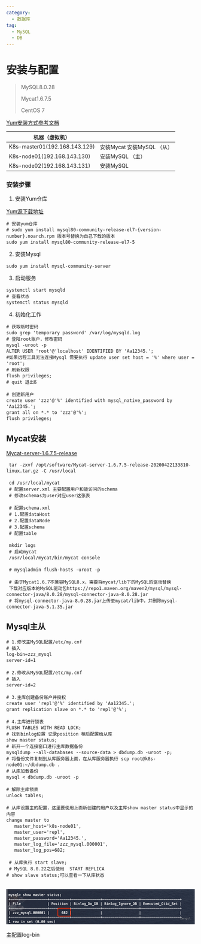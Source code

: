 ```yaml
---
category: 
  - 数据库
tag:
  - MySQL
  - DB
---
```

# 安装与配置

> MySQL8.0.28
>
> Mycat1.6.7.5
>
> CentOS 7

[Yum安装方式参考文档](https://dev.mysql.com/doc/refman/8.0/en/linux-installation-yum-repo.html)



| 机器（虚拟机）                |                            |
| ----------------------------- | -------------------------- |
| K8s-master01(192.168.143.129) | 安装Mycat 安装MySQL （从） |
| K8s-node01(192.168.143.130)   | 安装MySQL （主）           |
| K8s-node02(192.168.143.131)   | 安装MySQL                  |



### 安装步骤

1. 安装Yum仓库

[Yum源下载地址](https://dev.mysql.com/get/mysql80-community-release-el7-5.noarch.rpm)

``` shell
# 安装yum仓库
# sudo yum install mysql80-community-release-el7-{version-number}.noarch.rpm 版本号替换为自己下载的版本
sudo yum install mysql80-community-release-el7-5
```

2. 安装Mysql

```shell
sudo yum install mysql-community-server
```

3. 启动服务

```shell
systemctl start mysqld
# 查看状态
systemctl status mysqld
```

4. 初始化工作

```shell
# 获取临时密码
sudo grep 'temporary password' /var/log/mysqld.log
# 登陆root账户，修改密码
mysql -uroot -p
ALTER USER 'root'@'localhost' IDENTIFIED BY 'Aa12345.';
#如果远程工具无法连接Mysql 需要执行 update user set host = '%' where user = 'root';
# 刷新权限
flush privileges;
# quit 退出ß

# 创建新用户
create user 'zzz'@'%' identified with mysql_native_password by 'Aa12345.';
grant all on *.* to 'zzz'@'%';
flush privileges;
```



## Mycat安装

[Mycat-server-1.6.7.5-release](https://github.com/MyCATApache/Mycat-Server/releases/download/Mycat-server-1675-release/Mycat-server-1.6.7.5-release-20200422133810-linux.tar.gz)

```shell
 tar -zxvf /opt/software/Mycat-server-1.6.7.5-release-20200422133810-linux.tar.gz -C /usr/local
 
 cd /usr/local/mycat
 # 配置server.xml 主要配置用户和能访问的schema
 # 修改schemas为user对应user这张表
 
 # 配置schema.xml
 # 1.配置dataHost
 # 2.配置dataNode
 # 3.配置schema
 # 配置table
 
 mkdir logs
 # 启动mycat
 /usr/local/mycat/bin/mycat console
 
 # mysqladmin flush-hosts -uroot -p
 
 # 由于Mycat1.6.7不兼容MySQL8.x，需要将mycat/lib下的MySQL的驱动替换
 下载对应版本的MySQL驱动包https://repo1.maven.org/maven2/mysql/mysql-connector-java/8.0.28/mysql-connector-java-8.0.28.jar
 # 将mysql-connector-java-8.0.28.jar上传至mycat/lib中，并删除mysql-connector-java-5.1.35.jar
```



## Mysql主从

```shell
# 1.修改主MySQL配置/etc/my.cnf
# 插入
log-bin=zzz_mysql
server-id=1

# 2.修改从MySQL配置/etc/my.cnf
# 插入
server-id=2

# 3.主库创建备份账户并授权
create user 'repl'@'%' identified by 'Aa12345.';
grant replication slave on *.* to 'repl'@'%';

# 4.主库进行锁表
FLUSH TABLES WITH READ LOCK;
# 找到binlog位置 记录position 稍后配置给从库
show master status;
# 新开一个连接窗口进行主库数据备份
mysqldump --all-databases --source-data > dbdump.db -uroot -p;
# 将备份文件复制到从库服务器上面，在从库服务器执行 scp root@k8s-node01:~/dbdump.db .
# 从库加载备份
mysql < dbdump.db -uroot -p

# 解除主库锁表
unlock tables;

# 从库设置主的配置，这里要使用上面新创建的用户以及主库show master status中显示的内容
change master to
   master_host='k8s-node01',
   master_user='repl',
   master_password='Aa12345.',
   master_log_file='zzz_mysql.000001',
   master_log_pos=682;
   
 # 从库执行 start slave;
 # MySQL 8.0.22之后使用  START REPLICA 
# show slave status;可以查看一下从库状态


```



![image-20220210145247667](images/img_5.png)

主配置log-bin

